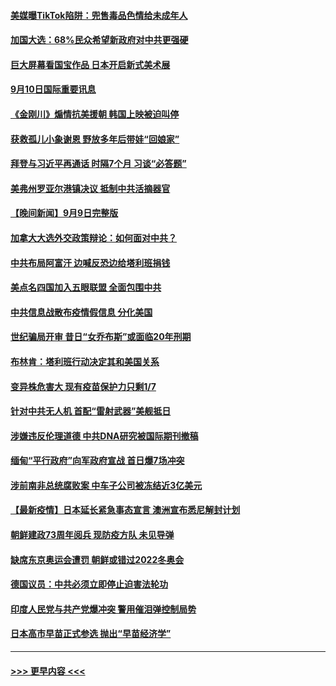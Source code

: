 #### [美媒曝TikTok陷阱：兜售毒品色情给未成年人](../pages/prog202/a103212923.md?t=09102301) 
#### [加国大选：68%民众希望新政府对中共更强硬](../pages/prog202/a103212900.md?t=09102301) 
#### [巨大屏幕看国宝作品 日本开启新式美术展](../pages/prog202/a103212897.md?t=09102301) 
#### [9月10日国际重要讯息](../pages/prog202/a103212887.md?t=09102301) 
#### [《金刚川》煽情抗美援朝 韩国上映被迫叫停](../pages/prog202/a103212838.md?t=09102301) 
#### [获救孤儿小象谢恩 野放多年后带娃“回娘家”](../pages/prog202/a103212010.md?t=09102301) 
#### [拜登与习近平再通话 时隔7个月 习谈“必答题”](../pages/prog202/a103212785.md?t=09102301) 
#### [美弗州罗亚尔港镇决议 抵制中共活摘器官](../pages/prog202/a103212767.md?t=09102301) 
#### [【晚间新闻】9月9日完整版](../pages/prog202/a103212579.md?t=09102301) 
#### [加拿大大选外交政策辩论：如何面对中共？](../pages/prog202/a103212739.md?t=09102301) 
#### [中共布局阿富汗 边喊反恐边给塔利班捐钱](../pages/prog202/a103212394.md?t=09102301) 
#### [美点名四国加入五眼联盟 全面包围中共](../pages/prog202/a103211360.md?t=09102301) 
#### [中共信息战散布疫情假信息 分化美国](../pages/prog202/a103211392.md?t=09102301) 
#### [世纪骗局开审 昔日“女乔布斯”或面临20年刑期](../pages/prog202/a103212429.md?t=09102301) 
#### [布林肯：塔利班行动决定其和美国关系](../pages/prog202/a103212423.md?t=09102301) 
#### [变异株危害大 现有疫苗保护力只剩1/7](../pages/prog202/a103212392.md?t=09102301) 
#### [针对中共无人机 首配“雷射武器”美舰抵日](../pages/prog202/a103212367.md?t=09102301) 
#### [涉嫌违反伦理道德 中共DNA研究被国际期刊撤稿](../pages/prog202/a103212345.md?t=09102301) 
#### [缅甸“平行政府”向军政府宣战 首日爆7场冲突](../pages/prog202/a103212333.md?t=09102301) 
#### [涉前南非总统腐败案 中车子公司被冻结近3亿美元](../pages/prog202/a103212097.md?t=09102301) 
#### [【最新疫情】日本延长紧急事态宣言 澳洲宣布悉尼解封计划](../pages/prog202/a103212157.md?t=09102301) 
#### [朝鲜建政73周年阅兵 现防疫方队 未见导弹](../pages/prog202/a103212085.md?t=09102301) 
#### [缺席东京奥运会遭罚 朝鲜或错过2022冬奥会](../pages/prog202/a103211974.md?t=09102301) 
#### [德国议员：中共必须立即停止迫害法轮功](../pages/prog202/a103211925.md?t=09102301) 
#### [印度人民党与共产党爆冲突 警用催泪弹控制局势](../pages/prog202/a103211710.md?t=09102301) 
#### [日本高市早苗正式参选 抛出“早苗经济学”](../pages/prog202/a103211842.md?t=09102301) 

----
#### [ >>> 更早内容 <<< ](../indexes/prog202-earlier.md)
